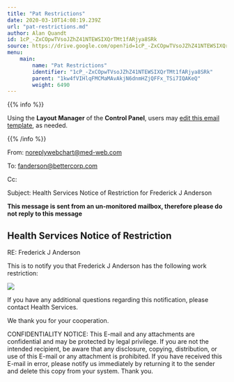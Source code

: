 ```yaml
---
title: "Pat Restrictions"
date: 2020-03-10T14:08:19.239Z
url: "pat-restrictions.md"
author: Alan Quandt
id: 1cP_-ZxCOpwTVsoJZhZ41NTEWSIXQrTMt1fARjya8SRk
source: https://drive.google.com/open?id=1cP_-ZxCOpwTVsoJZhZ41NTEWSIXQrTMt1fARjya8SRk
menu:
    main:
        name: "Pat Restrictions"
        identifier: "1cP_-ZxCOpwTVsoJZhZ41NTEWSIXQrTMt1fARjya8SRk"
        parent: "1kw4fVIHlqFMCMaMAvAkjN6dnmHZjQFFx_TSi7IQAKeQ"
        weight: 6490
---
```









{{% info %}}

Using the **Layout Manager** of the **Control Panel**, users may [edit this email template](https://system/?f=admin&subfunc=layout_manager&search_for=email&layout_search=Go&lv_layout_manager_limit=0&opp=edit&doc_type=ERES&old_module=Email&old_name=Pat+Restrictions&active=0), as needed.

{{% /info %}}


From: noreplywebchart@med-web.com

To: fanderson@bettercorp.com

Cc:

Subject: Health Services Notice of Restriction for Frederick J Anderson



****This message is sent from an un-monitored mailbox, therefore please do not reply to this message****

## Health Services Notice of Restriction



RE: Frederick J Anderson



This is to notify you that Frederick J Anderson has the following work restriction:



![](external_files/f8225d4a468f9850aff4f3dde3c31275.png)

If you have any additional questions regarding this notification, please contact Health Services.

We thank you for your cooperation.





CONFIDENTIALITY NOTICE: This E-mail and any attachments are confidential and may be protected by legal privilege. If you are not the intended recipient, be aware that any disclosure, copying, distribution, or use of this E-mail or any attachment is prohibited. If you have received this E-mail in error, please notify us immediately by returning it to the sender and delete this copy from your system. Thank you.

